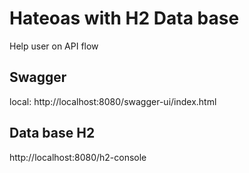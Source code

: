 # Hateoas with H2 Data base
Help user on API flow

## Swagger
 local: http://localhost:8080/swagger-ui/index.html

## Data base H2
http://localhost:8080/h2-console